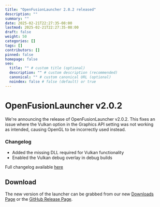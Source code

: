 ```yaml
---
title: "OpenFusionLauncher 2.0.2 released"
description: ""
summary: ""
date: 2025-02-21T22:27:35-08:00
lastmod: 2025-02-21T22:27:35-08:00
draft: false
weight: 50
categories: []
tags: []
contributors: []
pinned: false
homepage: false
seo:
  title: "" # custom title (optional)
  description: "" # custom description (recommended)
  canonical: "" # custom canonical URL (optional)
  noindex: false # false (default) or true
---
```


# OpenFusionLauncher v2.0.2

We're announcing the release of OpenFusionLauncher v2.0.2. This fixes an issue where the Vulkan option in the Graphics API setting was not working as intended, causing OpenGL to be incorrectly used instead.

### Changelog
- Added the missing DLL required for Vulkan functionality
- Enabled the Vulkan debug overlay in debug builds

Full changelog available [here](https://github.com/OpenFusionProject/OpenFusionLauncher/compare/2.0.1...2.0.2)

## Download
The new version of the launcher can be grabbed from our new [Downloads Page](https://openfusion.dev/download) or the [GitHub Release Page](https://github.com/OpenFusionProject/OpenFusionLauncher/releases/tag/2.0.2).

